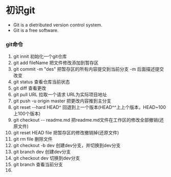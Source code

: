 # 初识git
* Git is a dietributed version control system.
* Git is a free software.

### git命令
1. git innit                    初始化一个git仓库
2. git add fileName             把文件修改添加到暂存区
3. git commit -m "des"          把暂存区的所有内容提交到当前分支 -m 后面描述提交改变
4. git status                   查看仓库当前状态
5. git diff                     查看更改
6. git pull URL                 拉取一个请求 URL为实际项目地址
7. git push -u origin master    把更改内容推到主分支
8. git reset --hard HEAD^       回退到上一个版本(HEAD^^上上个版本，HEAD~100上100个版本)
9. git checkout -- readme.md    把readme.md文件在工作区的修改全部撤销(还原文件)
10. git reset HEAD file         把暂存区的修改撤销掉(还原文件)
11. git rm file                 删除文件
12. git checkout -b dev         创建dev分支，并切换到dev分支
13. git branch dev              创建dev分支
14. git checkout dev            切换到dev分支
15. git branch                  查看当前分支
16. 